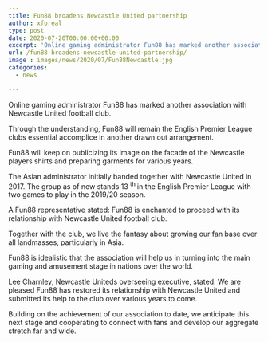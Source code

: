 ```yaml
---
title: Fun88 broadens Newcastle United partnership
author: xforeal 
type: post
date: 2020-07-20T00:00:00+00:00
excerpt: 'Online gaming administrator Fun88 has marked another association with Newcastle United football club '
url: /fun88-broadens-newcastle-united-partnership/
image : images/news/2020/07/Fun88Newcastle.jpg
categories:
  - news

---
```

Online gaming administrator Fun88 has marked another association with Newcastle United football club. 

Through the understanding, Fun88 will remain the English Premier League clubs essential accomplice in another drawn out arrangement. 

Fun88 will keep on publicizing its image on the facade of the Newcastle players shirts and preparing garments for various years. 

The Asian administrator initially banded together with Newcastle United in 2017. The group as of now stands 13 <sup>th </sup> in the English Premier League with two games to play in the 2019/20 season. 

A Fun88 representative stated: Fun88 is enchanted to proceed with its relationship with Newcastle United football club. 

Together with the club, we live the fantasy about growing our fan base over all landmasses, particularly in Asia. 

Fun88 is idealistic that the association will help us in turning into the main gaming and amusement stage in nations over the world. 

Lee Charnley, Newcastle Uniteds overseeing executive, stated: We are pleased Fun88 has restored its relationship with Newcastle United and submitted its help to the club over various years to come. 

Building on the achievement of our association to date, we anticipate this next stage and cooperating to connect with fans and develop our aggregate stretch far and wide.